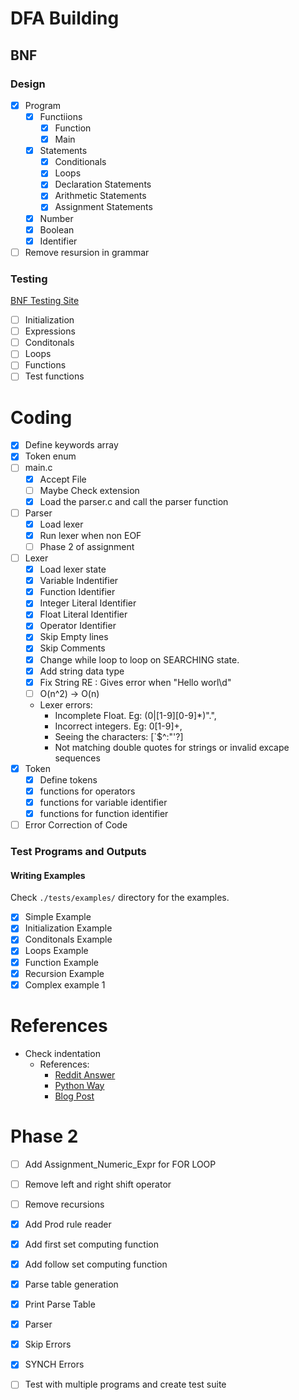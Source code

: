 # DFA Building
## BNF
### Design
- [x] Program
	- [x] Functiions
		- [x] Function
		- [x] Main
	- [x] Statements
		- [x] Conditionals
		- [x] Loops
		- [x] Declaration Statements
		- [x] Arithmetic Statements
		- [x] Assignment Statements
	- [x] Number
	- [x] Boolean
	- [x] Identifier
- [ ] Remove resursion in grammar

### Testing
[BNF Testing Site](https://mdkrajnak.github.io/ebnftest/)

- [ ] Initialization
- [ ] Expressions
- [ ] Conditonals
- [ ] Loops
- [ ] Functions
- [ ] Test functions

# Coding
- [x] Define keywords array
- [x] Token enum
- [ ] main.c
	- [x] Accept File
	- [ ] Maybe Check extension
	- [x] Load the parser.c and call the parser function
- [ ] Parser
	- [x] Load lexer
	- [x] Run lexer when non EOF
	- [ ] Phase 2 of assignment
- [ ] Lexer
	- [x] Load lexer state
	- [x] Variable Indentifier
	- [x] Function Identifier
	- [x] Integer Literal Identifier
	- [x] Float Literal Identifier
	- [x] Operator Identifier
	- [x] Skip Empty lines
	- [x] Skip Comments
	- [x] Change while loop to loop on SEARCHING state.
	- [x] Add string data type
	- [x] Fix String RE : Gives error when "Hello worl\d"
	- [ ] O(n^2) -> O(n)
	- Lexer errors:
		- Incomplete Float. Eg: (0|[1-9][0-9]*)".", 
		- Incorrect integers. Eg: 0[1-9]+, 
		- Seeing the characters: [`$^\:"'?]
		- Not matching double quotes for strings or invalid excape sequences
- [x] Token
	- [x] Define tokens
	- [x] functions for operators
	- [x] functions for variable identifier
	- [x] functions for function identifier
- [ ] Error Correction of Code
### Test Programs and Outputs
#### Writing Examples
Check `./tests/examples/` directory for the examples.
- [x] Simple Example
- [x] Initialization Example
- [x] Conditonals Example
- [x] Loops Example
- [x] Function Example
- [x] Recursion Example
- [x] Complex example 1

# References
- Check indentation
	- References:
		- [Reddit Answer](https://www.reddit.com/r/ProgrammingLanguages/comments/7gvdje/any_advice_on_how_to_implement_the_pythonindent/)
		- [Python Way](https://docs.python.org/3/reference/lexical_analysis.html#lexical-analysis)
		- [Blog Post](https://jayconrod.com/posts/101/how-python-parses-white-space)



# Phase 2
- [ ] Add Assignment_Numeric_Expr for FOR LOOP
- [ ] Remove left and right shift operator
- [ ] Remove recursions

- [x] Add Prod rule reader
- [x] Add first set computing function
- [x] Add follow set computing function
- [x] Parse table generation
- [x] Print Parse Table
- [x] Parser
- [x] Skip Errors
- [x] SYNCH Errors

- [ ] Test with multiple programs and create test suite